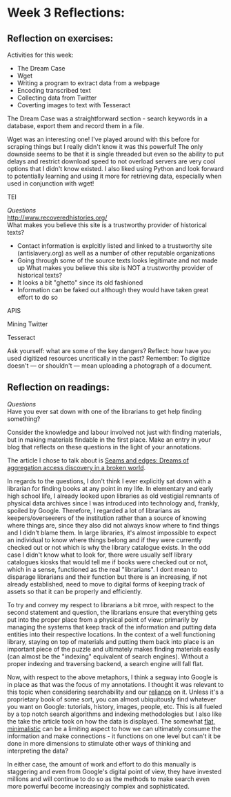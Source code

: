 # Week 3 Reflections:

## Reflection on exercises:

Activities for this week:  
- The Dream Case  
- Wget  
- Writing a program to extract data from a webpage  
- Encoding transcribed text  
- Collecting data from Twitter  
- Coverting images to text with Tesseract  

The Dream Case was a straightforward section - search keywords in a database, export them and record them in a file.

Wget was an interesting one! I've played around with this before for scraping things but I really didn't know it was this powerful! The only downside seems to be that it is single threaded but even so the ability to put delays and restrict download speed to not overload servers are very cool options that I didn't know existed. I also liked using Python and look forward to potentially learning and using it more for retrieving data, especially when used in conjunction with wget!

TEI

*Questions*  
http://www.recoveredhistories.org/  
What makes you believe this site is a trustworthy provider of historical texts?  
- Contact information is explcitly listed and linked to a trustworthy site (antislavery.org) as well as a number of other reputable organizations
- Going through some of the source texts looks legitimate and not made up
What makes you believe this site is NOT a trustworthy provider of historical texts?  
- It looks a bit "ghetto" since its old fashioned
- Information can be faked out although they would have taken great effort to do so  

APIS

Mining Twitter


Tesseract





Ask yourself: what are some of the key dangers? Reflect: how have you used digitized resources uncritically in the past? Remember: To digitize doesn't — or shouldn't — mean uploading a photograph of a document. 

## Reflection on readings: 

*Questions*  
Have you ever sat down with one of the librarians to get help finding something?  

Consider the knowledge and labour involved not just with finding materials, but in making materials findable in the first place. Make an entry in your blog that reflects on these questions in the light of your annotations.

The article I chose to talk about is [Seams and edges: Dreams of aggregation access discovery in a broken world](http://discontents.com.au/seams-and-edges-dreams-of-aggregation-access-discovery-in-a-broken-world/).

In regards to the questions, I don't think I ever explicitly sat down with a librarian for finding books at any point in my life. In elementary and early high school life, I already looked upon libraries as old vestigial remnants of physical data archives since I was introduced into technology and, frankly, spoiled by Google. Therefore, I regarded a lot of librarians as keepers/overseerers of the institution rather than a source of knowing where things are, since they also did not always know where to find things and I didn't blame them. In large libraries, it's almost impossible to expect an individual to know where things belong and if they were currently checked out or not which is why the library catalogue exists. In the odd case I didn't know what to look for, there were usually self library catalogues kiosks that would tell me if books were checked out or not, which in a sense, functioned as the real "librarians". I dont mean to disparage librarians and their function but there is an increasing, if not already established, need to move to digital forms of keeping track of assets so that it can be properly and efficiently. 

To try and convey my respect to librarians a bit mroe, with respect to the second statement and question, the librarians ensure that everything gets put into the proper place from a physical point of view: primarily by managing the systems that keep track of the information and putting data entities into their respective locations. In the context of a well functioning library, staying on top of materials and putting them back into place is an important piece of the puzzle and ultimately makes finding materials easily (can almost be the "indexing" equivalent of search engines). Without a proper indexing and traversing backend, a search engine will fall flat.

Now, with respect to the above metaphors, I think a segway into Google is in place as that was the focus of my annotations. I thought it was relevant to this topic when considering searchability and our [reliance](https://hyp.is/keaGRnwIEemZCz_Kt_3dJQ/discontents.com.au/seams-and-edges-dreams-of-aggregation-access-discovery-in-a-broken-world/) on it. Unless it's a proprietary book of some sort, you can almost ubiquitously find whatever you want on Google: tutorials, history, images, people, etc. This is all fueled by a top notch search algorithms and indexing methodologies but I also like the take the article took on how the data is displayed. The somewhat [flat, minimalistic](https://hyp.is/ClagZnwJEemDt9t-Jr7bfw/discontents.com.au/seams-and-edges-dreams-of-aggregation-access-discovery-in-a-broken-world/) can be a limiting aspect to how we can ultimately consume the information and make connections - it functions on one level but can't it be done in more dimensions to stimulate other ways of thinking and interpreting the data? 

In either case, the amount of work and effort to do this manually is staggering and even from Google's digital point of view, they have invested millions and will continue to do so as the methods to make search even more powerful become increasingly complex and sophisticated. 
